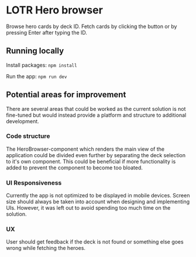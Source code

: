 # LOTR Hero browser
Browse hero cards by deck ID. Fetch cards by clicking the button or by pressing Enter after typing the ID.

## Running locally
Install packages:
```npm install```

Run the app:
```npm run dev```

## Potential areas for improvement
There are several areas that could be worked as the current solution is not fine-tuned but would instead provide a platform and structure to additional development.

### Code structure
The HeroBrowser-component which renders the main view of the application could be divided even further by separating the deck selection to it's own component. This could be beneficial if more functionality is added to prevent the component to become too bloated.

### UI Responsiveness
Currently the app is not optimized to be displayed in mobile devices. Screen size should always be taken into account when designing and implementing UIs. However, it was left out to avoid spending too much time on the solution.

### UX
User should get feedback if the deck is not found or something else goes wrong while fetching the heroes.